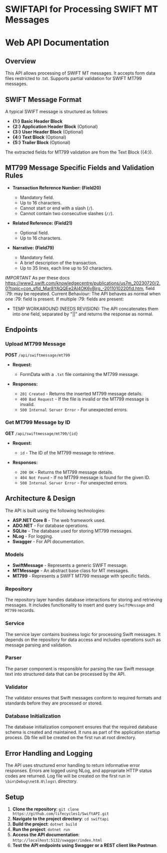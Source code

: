 ﻿# SWIFTAPI for Processing SWIFT MT Messages
# Web API Documentation

## Overview
This API allows processing of SWIFT MT messages.
It accepts form data files restricted to .txt.
Supports partial validation for SWIFT MT799 messages.

## SWIFT Message Format
A typical SWIFT message is structured as follows:

- **{1:} Basic Header Block**
- **{2:} Application Header Block** (Optional)
- **{3:} User Header Block** (Optional)
- **{4:} Text Block** (Optional)
- **{5:} Trailer Block** (Optional)

The extracted fields for MT799 validation are from the Text Block ({4:}).

## MT799 Message Specific Fields and Validation Rules

- **Transaction Reference Number: (Field20)** 
  - Mandatory field.
  - Up to 16 characters.
  - Cannot start or end with a slash (`/`).
  - Cannot contain two consecutive slashes (`//`).

- **Related Reference: (Field21)**
  - Optional field.
  - Up to 16 characters.

- **Narrative: (Field79)** 
  - Mandatory field.
  - A brief description of the transaction.
  - Up to 35 lines, each line up to 50 characters.

*IMPORTANT* As per these docs https://www2.swift.com/knowledgecentre/publications/us7m_20230720/2.0?topic=con_sfld_Mar8YAQQEe2AI4OK6vBjrg_-2011010220fld.htm,
field :79: may be repeated.
Current Behaviour: The API behaves as normal when one :79: field is present.
If multiple :79: fields are present:
 - TEMP WORKAROUND (NEEDS REVISION): The API concatenates them into one field, separated by "||" and returns the response as normal.


## Endpoints

### Upload MT799 Message

**POST** `/api/swiftmessage/mt799`

- **Request:** 
  - FormData with a `.txt` file containing the MT799 message.

- **Responses:**
  - `201 Created` - Returns the inserted MT799 message details.
  - `400 Bad Request` - If the file is invalid or the MT799 message is invalid.
  - `500 Internal Server Error` - For unexpected errors.

### Get MT799 Message by ID

**GET** `/api/swiftmessage/mt799/{id}`

- **Request:**
  - `id` - The ID of the MT799 message to retrieve.

- **Responses:**
  - `200 OK` - Returns the MT799 message details.
  - `404 Not Found` - If no MT799 message is found for the given ID.
  - `500 Internal Server Error` - For unexpected errors.

## Architecture & Design

The API is built using the following technologies:

- **ASP.NET Core 8** - The web framework used.
- **ADO.NET** - For database operations.
- **SQLite** - The database used for storing MT799 messages.
- **NLog** - For logging.
- **Swagger** - For API documentation.

### Models

- **SwiftMessage** - Represents a generic SWIFT message.
- **MTMessage** - An abstract base class for MT messages.
- **MT799** - Represents a SWIFT MT799 message with specific fields.

### Repository

The repository layer handles database interactions for storing and retrieving messages. It includes functionality to insert and query `SwiftMessage` and `MT799` records.

### Service

The service layer contains business logic for processing Swift messages. It depends on the repository for data access and includes operations such as message parsing and validation.

### Parser

The parser component is responsible for parsing the raw Swift message text into structured data that can be processed by the API.

### Validator

The validator ensures that Swift messages conform to required formats and standards before they are processed or stored.

### Database Initialization

The database initialization component ensures that the required database schema is created and maintained. It runs as part of the application startup process. Db file will be created on the first run at root directory.

## Error Handling and Logging

The API uses structured error handling to return informative error responses. Errors are logged using NLog, and appropriate HTTP status codes are returned. Log file will be created on the first run in `\bin\Debug\net8.0\logs\` directory.


## Setup

1. **Clone the repository**: `git clone https://github.com/lifecycles1/SwiftAPI.git`
2. **Navigate to the project directory**: `cd swiftapi`
3. **Build the project**: `dotnet build`
4. **Run the project**: `dotnet run`
5. **Access the API documentation**: `http://localhost:5132/swagger/index.html`
6. **Test the API endpoints using Swagger or a REST client like Postman**.
